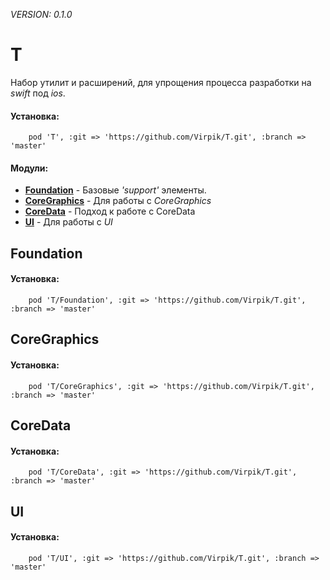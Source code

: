 _*VERSION: 0.1.0*_

# T 

Набор утилит и расширений, для упрощения процесса разработки на _swift_ под _ios_. 

#### Установка:

```
	pod 'T', :git => 'https://github.com/Virpik/T.git', :branch => 'master'

```

#### Модули: 

- [**Foundation**](#Foundation) - Базовые _'support'_ элементы.
- [**CoreGraphics**](#CoreGraphics) - Для работы с _CoreGraphics_
- [**CoreData**](#CoreData) - Подход к работе с CoreData
- [**UI**](#UI) - Для работы с _UI_


## Foundation

#### Установка:

```
	pod 'T/Foundation', :git => 'https://github.com/Virpik/T.git', :branch => 'master'

```


## CoreGraphics

#### Установка:

```
	pod 'T/CoreGraphics', :git => 'https://github.com/Virpik/T.git', :branch => 'master'

```

## CoreData

#### Установка:

```
	pod 'T/CoreData', :git => 'https://github.com/Virpik/T.git', :branch => 'master'

```

## UI

#### Установка:

```
	pod 'T/UI', :git => 'https://github.com/Virpik/T.git', :branch => 'master'

```


